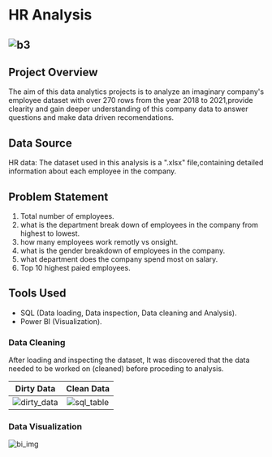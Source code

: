 # HR Analysis

![b3](https://github.com/stephen-dk/HR-Analysis/assets/144712896/dc54140a-c90d-494a-b78e-83b246be4eae)
--
## Project Overview

The aim of this data analytics projects is to analyze an imaginary company's employee dataset with over 270 rows from the year 2018 to 2021,provide clearity and gain deeper understanding of this company data to answer questions and make data driven recomendations. 

## Data Source

HR data: The dataset used in this analysis is a ".xlsx" file,containing detailed information about each employee in the company.

## Problem Statement

1. Total number of employees.
2. what is the department break down of employees in the company from highest to lowest.
3. how many employees work remotly vs onsight.
4. what is the gender breakdown of employees in the company.
5. what department does the company spend most on salary.
6. Top 10 highest paied employees.

## Tools Used
- SQL (Data loading, Data inspection, Data cleaning and Analysis).
- Power BI (Visualization).

### Data Cleaning

After loading and inspecting the dataset, It was discovered that the data needed to be worked on (cleaned) before proceding to analysis.

Dirty Data |Clean Data
:-----------:|:----------:
![dirty_data](https://github.com/stephen-dk/HR-Analysis/assets/144712896/11a09668-3f60-425a-928e-c44750cab588)|![sql_table](https://github.com/stephen-dk/HR-Analysis/assets/144712896/eb36b515-73b7-48f3-ad0d-7336b5997f92)

### Data Visualization

![bi_img](https://github.com/stephen-dk/HR-Analysis/assets/144712896/1a6f0033-9666-4834-840c-77c6d68a9f61)





